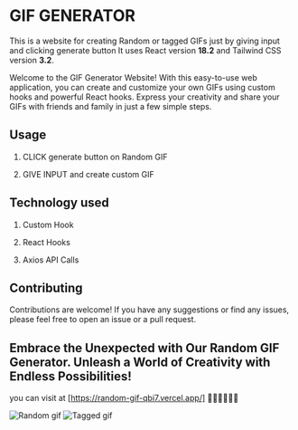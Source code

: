 # GIF GENERATOR

This is a website for creating Random or tagged GIFs just by giving input and clicking generate button It uses React version **18.2** and Tailwind CSS version **3.2**.

Welcome to the GIF Generator Website! With this easy-to-use web application, you can create and customize your own GIFs using custom hooks and powerful React hooks. Express your creativity and share your GIFs with friends and family in just a few simple steps.

## Usage


1. CLICK generate button on Random GIF 

1. GIVE INPUT and create custom GIF

## Technology used

1. Custom Hook

1. React Hooks

1. Axios API Calls

## Contributing

Contributions are welcome! If you have any suggestions or find any issues, please feel free to open an issue or a pull request.

## Embrace the Unexpected with Our Random GIF Generator. Unleash a World of Creativity with Endless Possibilities!

you can visit at [https://random-gif-qbi7.vercel.app/] 🧑🏻‍💻🧑🏻‍💻

![Random gif](https://imgur.com/aHwJxpl.png)
![Tagged gif](https://imgur.com/Xh51s06.png)
